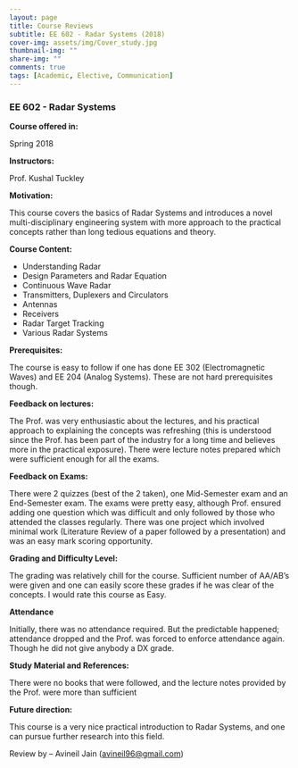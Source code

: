 ```yaml
---
layout: page
title: Course Reviews
subtitle: EE 602 - Radar Systems (2018)
cover-img: assets/img/Cover_study.jpg
thumbnail-img: ""
share-img: ""
comments: true
tags: [Academic, Elective, Communication]
---
```




### EE 602 - Radar Systems



**Course offered in:**



Spring 2018



**Instructors:**



Prof. Kushal Tuckley



**Motivation:**



This course covers the basics of Radar Systems and introduces a novel multi-disciplinary engineering system with more approach to the practical concepts rather than long tedious equations and theory.




**Course Content:**



- Understanding Radar
- Design Parameters and Radar Equation
- Continuous Wave Radar
- Transmitters, Duplexers and Circulators
- Antennas
- Receivers
- Radar Target Tracking
- Various Radar Systems



**Prerequisites:**



The course is easy to follow if one has done EE 302 (Electromagnetic Waves) and EE 204 (Analog Systems). These are not hard prerequisites though.


**Feedback on lectures:**



The Prof. was very enthusiastic about the lectures, and his practical approach to explaining the concepts was refreshing (this is understood since the Prof. has been part of the industry for a long time and believes more in the practical exposure). There were lecture notes prepared which were sufficient enough for all the exams.



**Feedback on Exams:**


There were 2 quizzes (best of the 2 taken), one Mid-Semester exam and an End-Semester exam. The exams were pretty easy, although Prof. ensured adding one question which was difficult and only followed by those who attended the classes regularly. There was one project which involved minimal work (Literature Review of a paper followed by a presentation) and was an easy mark scoring opportunity.



**Grading and Difficulty Level:**



The grading was relatively chill for the course. Sufficient number of AA/AB’s were given and one can easily score these grades if he was clear of the concepts. I would rate this course as Easy.


**Attendance**


Initially, there was no attendance required. But the predictable happened; attendance dropped and the Prof. was forced to enforce attendance again. Though he did not give anybody a DX grade.



**Study Material and References:**



There were no books that were followed, and the lecture notes provided by the Prof. were more than sufficient



**Future direction:**

This course is a very nice practical introduction to Radar Systems, and one can pursue further research into this field.





Review by – Avineil Jain (avineil96@gmail.com)


